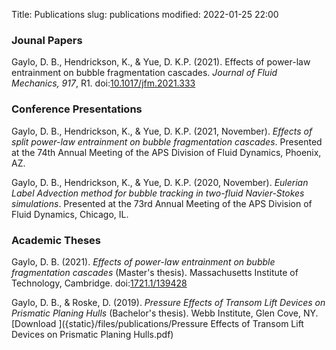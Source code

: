 Title: Publications
slug: publications
modified: 2022-01-25 22:00


### Jounal Papers

Gaylo, D. B., Hendrickson, K., & Yue, D. K.P. (2021). Effects of power-law entrainment on bubble fragmentation cascades. *Journal of Fluid Mechanics, 917*, R1. doi:[10.1017/jfm.2021.333](https://doi.org/10.1017/jfm.2021.333)

### Conference Presentations

Gaylo, D. B., Hendrickson, K., & Yue, D. K.P. (2021, November). *Effects of split power-law entrainment on bubble fragmentation cascades*. Presented at the 74th Annual Meeting of the APS Division of Fluid Dynamics, Phoenix, AZ.

Gaylo, D. B., Hendrickson, K., & Yue, D. K.P. (2020, November). *Eulerian Label Advection method for bubble tracking in two-fluid Navier-Stokes simulations*. Presented at the 73rd Annual Meeting of the APS Division of Fluid Dynamics, Chicago, IL.

### Academic Theses

Gaylo, D. B. (2021). *Effects of power-law entrainment on bubble fragmentation cascades* (Master's thesis). Massachusetts Institute of Technology, Cambridge. doi:[1721.1/139428](https://hdl.handle.net/1721.1/139438)

Gaylo, D. B., & Roske, D. (2019). *Pressure Effects of Transom Lift Devices on Prismatic Planing Hulls* (Bachelor's thesis). Webb Institute, Glen Cove, NY. 
[Download <i class="fa fa-file-pdf-o"></i>]({static}/files/publications/Pressure Effects of Transom Lift Devices on Prismatic Planing Hulls.pdf)